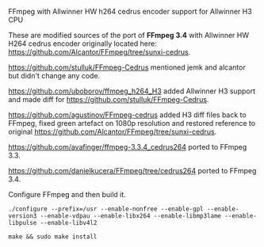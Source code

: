 FFmpeg with Allwinner HW h264 cedrus encoder support for Allwinner H3 CPU

These are modified sources of the port of **FFmpeg 3.4** with Allwinner HW H264 cedrus encoder originally located here: https://github.com/Alcantor/FFmpeg/tree/sunxi-cedrus.

https://github.com/stulluk/FFmpeg-Cedrus mentioned jemk and alcantor but didn't change any code.

https://github.com/uboborov/ffmpeg_h264_H3 added Allwinner H3 support and made diff for https://github.com/stulluk/FFmpeg-Cedrus.

https://github.com/agustinov/FFmpeg-cedrus added H3 diff files back to FFmpeg, fixed green artefact on 1080p resolution and restored reference to original https://github.com/Alcantor/FFmpeg/tree/sunxi-cedrus.

https://github.com/avafinger/ffmpeg-3.3.4_cedrus264 ported to FFmpeg 3.3.

https://github.com/danielkucera/FFmpeg/tree/cedrus264 ported to FFmpeg 3.4.

Configure FFmpeg and then build it.

    ./configure --prefix=/usr --enable-nonfree --enable-gpl --enable-version3 --enable-vdpau --enable-libx264 --enable-libmp3lame --enable-libpulse --enable-libv4l2
	
    make && sudo make install
